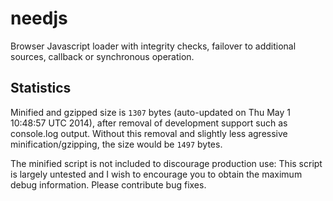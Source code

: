 needjs
======

Browser Javascript loader with integrity checks, failover to additional sources, callback or synchronous operation.

Statistics
------

Minified and gzipped size is `1307` bytes (auto-updated on Thu May  1 10:48:57 UTC 2014), after removal of development support such as console.log output. Without this removal and slightly less agressive minification/gzipping, the size would be `1497` bytes.

The minified script is not included to discourage production use: This script is largely untested and I wish to encourage you to obtain the maximum debug information. Please contribute bug fixes.

